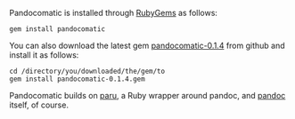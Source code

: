 Pandocomatic is installed through [RubyGems](https://rubygems.org/) as
follows:

~~~{.bash}
gem install pandocomatic
~~~

You can also download the latest gem
[pandocomatic-0.1.4](https://github.com/htdebeer/pandocomatic/blob/master/releases/pandocomatic-0.1.4.gem) from github and
install it as follows:

~~~{.bash}
cd /directory/you/downloaded/the/gem/to
gem install pandocomatic-0.1.4.gem
~~~ 

Pandocomatic builds on [paru](https://heerdebeer.org/Software/markdown/paru/),
a Ruby wrapper around pandoc, and [pandoc](http://pandoc.org/) itself, of
course.
